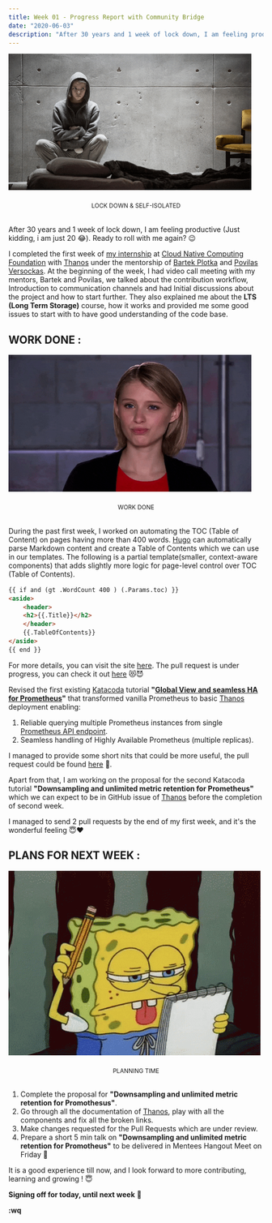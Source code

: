 ```yaml
---
title: Week 01 - Progress Report with Community Bridge
date: "2020-06-03"
description: "After 30 years and 1 week of lock down, I am feeling productive (Just kidding, i am just 20 😂). Ready to roll with me again? 😉"
---
```


![](./isolated.gif)
<center><sub>LOCK DOWN & SELF-ISOLATED</sub></center><br/>

After 30 years and 1 week of lock down, I am feeling productive (Just kidding, i am just 20 😂). Ready to roll with me again? 😉

I completed the first week of [my internship](https://soniasingla.com/cncf-intern-with-thanos/) at [Cloud Native Computing Foundation](https://www.cncf.io/) with [Thanos](https://people.communitybridge.org/project/f51284ab-f652-47b1-9819-cd4135e75c00) under the mentorship of [Bartek Plotka](https://www.bwplotka.dev/) and [Povilas Versockas](https://povilasv.me/). At the beginning of the week, I had video call meeting with my mentors, Bartek and Povilas, we talked about the contribution workflow, Introduction to communication channels and had Initial discussions about the project and how to start further. They also explained me about the **LTS (Long Term Storage)** course, how it works and provided me some good issues to start with to have good understanding of the code base.

## WORK DONE :

![](./workdone.gif)
<center><sub>WORK DONE</sub></center><br/>

During the past first week, I worked on automating the TOC (Table of Content) on pages having more than 400 words. [Hugo](https://gohugo.io/) can automatically parse Markdown content and create a Table of Contents which we can use in our templates. The following is a partial template(smaller, context-aware components) that adds slightly more logic for page-level control over TOC (Table of Contents).

```HTML
{{ if and (gt .WordCount 400 ) (.Params.toc) }}
<aside>
    <header>
    <h2>{{.Title}}</h2>
    </header>
    {{.TableOfContents}}
</aside>
{{ end }}
```

For more details, you can visit the site [here](https://gohugo.io/content-management/toc/#template-example-toc-partial). The pull request is under progress, you can check it out [here](https://github.com/thanos-io/thanos/pull/2689) 😻😈

Revised the first existing [Katacoda](https://www.katacoda.com/) tutorial **"[Global View and seamless HA for Prometheus](https://www.katacoda.com/thanos/courses/thanos/1-globalview)"** that transformed vanilla Prometheus to basic [Thanos](https://thanos.io/) deployment enabling:

1. Reliable querying multiple Prometheus instances from single [Prometheus API endpoint](https://prometheus.io/docs/prometheus/latest/querying/api/#expression-queries).
2. Seamless handling of Highly Available Prometheus (multiple replicas).

I managed to provide some short nits that could be more useful, the pull request could be found [here](https://github.com/thanos-io/thanos/pull/2691) 🚀.

Apart from that, I am working on the proposal for the second Katacoda tutorial **"Downsampling and unlimited metric retention for Prometheus"** which we can expect to be in GitHub issue of [Thanos](https://thanos.io/) before the completion of second week.

I managed to send 2 pull requests by the end of my first week, and it's the wonderful feeling 😇❤️

## PLANS FOR NEXT WEEK :

![](./planning.gif)
<center><sub>PLANNING TIME</sub></center><br/>

1. Complete the proposal for **"Downsampling and unlimited metric retention for Promothesus"**.
2. Go through all the documentation of [Thanos](https://thanos.io/), play with all the components and fix all the broken links.
3. Make changes requested for the Pull Requests which are under review.
4. Prepare a short 5 min talk on **"Downsampling and unlimited metric retention for Promotheus"** to be delivered in Mentees Hangout Meet on Friday 🤗

It is a good experience till now, and I look forward to more contributing, learning and growing ! 😇

**Signing off for today, until next week** 👻

**:wq**
